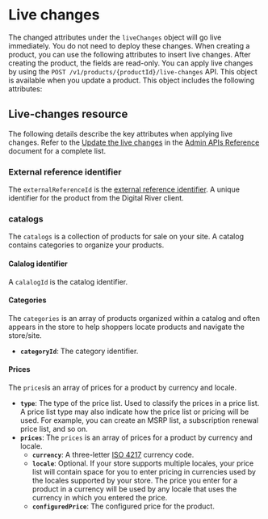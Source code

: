 # Live changes

The changed attributes under the `liveChanges` object will go live immediately. You do not need to deploy these changes. When creating a product, you can use the following attributes to insert live changes. After creating the product, the fields are read-only. You can apply live changes by using the `POST /v1/products/{productId}/live-changes` API. This object is available when you update a product. This object includes the following attributes:

## Live-changes resource

The following details describe the key attributes when applying live changes. Refer to the [Update the live changes](https://www.digitalriver.com/docs/commerce-admin-api/#tag/Manage-Product-\(Asynchronous-API\)/paths/\~1products\~1%7BbaseProductId%7D\~1variations\~1%7BvariationId%7D\~1live-changes/post) in the [Admin APIs Reference](https://www.digitalriver.com/docs/commerce-admin-api/) document for a complete list.

### External reference identifier

The `externalReferenceId` is the [external reference identifier](../common-shoppers-and-admin-apis-reference/external-reference-identifier-erid.md). A unique identifier for the product from the Digital River client.

### catalogs

The `catalogs` is a collection of products for sale on your site. A catalog contains categories to organize your products.

#### Calalog identifier

A `calalogId` is the catalog identifier.

#### Categories

The `categories` is an array of products organized within a catalog and often appears in the store to help shoppers locate products and navigate the store/site.

* **`categoryId`**: The category identifier.

#### Prices

The `prices`is an array of prices for a product by currency and locale.

* **`type`**: The type of the price list. Used to classify the prices in a price list. A price list type may also indicate how the price list or pricing will be used. For example, you can create an MSRP list, a subscription renewal price list, and so on.
* **`prices`**: The `prices` is an array of prices for a product by currency and locale.
  * **`currency`**: A three-letter [ISO 4217](https://www.xe.com/iso4217.php) currency code.
  * **`locale`**: Optional. If your store supports multiple locales, your price list will contain space for you to enter pricing in currencies used by the locales supported by your store. The price you enter for a product in a currency will be used by any locale that uses the currency in which you entered the price.
  * **`configuredPrice`**: The configured price for the product.
